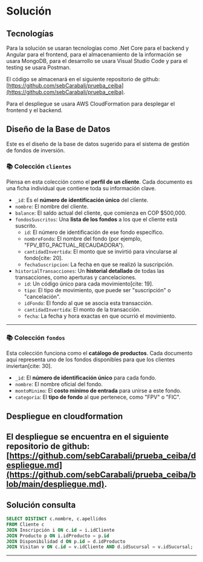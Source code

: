 # Solución

## Tecnologías

Para la solución se usaran tecnologías como .Net Core para el backend y Angular para el frontend, para el almacenamiento de la información se usara MongoDB, para el desarrollo se usara Visual Studio Code y para el testing se usara Postman.

El código se almacenará en el siguiente repositorio de github: [https://github.com/sebCarabali/prueba_ceiba](https://github.com/sebCarabali/prueba_ceiba).

Para el despliegue se usara AWS CloudFormation para desplegar el frontend y el backend.

## Diseño de la Base de Datos

Este es el diseño de la base de datos sugerido para el sistema de gestión de fondos de inversión.

### 📚 Colección `clientes`

Piensa en esta colección como el **perfil de un cliente**. Cada documento es una ficha individual que contiene toda su información clave.

*   `_id`: Es el **número de identificación único** del cliente.
*   `nombre`: El nombre del cliente.
*   `balance`: El saldo actual del cliente, que comienza en COP \$500,000.
*   `fondosSuscritos`: Una **lista de los fondos** a los que el cliente está suscrito.
    *   `id`: El número de identificación de ese fondo específico.
    *   `nombreFondo`: El nombre del fondo (por ejemplo, "FPV_BTG_PACTUAL_RECAUDADORA").
    *   `cantidadInvertida`: El monto que se invirtió para vincularse al fondo[cite: 20].
    *   `fechaSuscripcion`: La fecha en que se realizó la suscripción.
*   `historialTransacciones`: Un **historial detallado** de todas las transacciones, como aperturas y cancelaciones.
    *   `id`: Un código único para cada movimiento[cite: 19].
    *   `tipo`: El tipo de movimiento, que puede ser "suscripción" o "cancelación".
    *   `idFondo`: El fondo al que se asocia esta transacción.
    *   `cantidadInvertida`: El monto de la transacción.
    *   `fecha`: La fecha y hora exactas en que ocurrió el movimiento.

---

### 📚 Colección `fondos`

Esta colección funciona como el **catálogo de productos**. Cada documento aquí representa uno de los fondos disponibles para que los clientes inviertan[cite: 30].

*   `_id`: El **número de identificación único** para cada fondo.
*   `nombre`: El nombre oficial del fondo.
*   `montoMinimo`: El **costo mínimo de entrada** para unirse a este fondo.
*   `categoria`: El **tipo de fondo** al que pertenece, como "FPV" o "FIC".

## Despliegue en cloudformation

El despliegue se encuentra en el siguiente repositorio de github: [https://github.com/sebCarabali/prueba_ceiba/despliegue.md](https://github.com/sebCarabali/prueba_ceiba/blob/main/despliegue.md).
---
## Solución consulta

```sql
SELECT DISTINCT c.nombre, c.apellidos
FROM Cliente c
JOIN Inscripción i ON c.id = i.idCliente
JOIN Producto p ON i.idProducto = p.id
JOIN Disponibilidad d ON p.id = d.idProducto
JOIN Visitan v ON c.id = v.idCliente AND d.idSucursal = v.idSucursal;
```

---